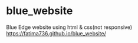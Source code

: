 # blue_website
Blue Edge website using html &amp; css(not responsive)
 https://fatima736.github.io/blue_website/
